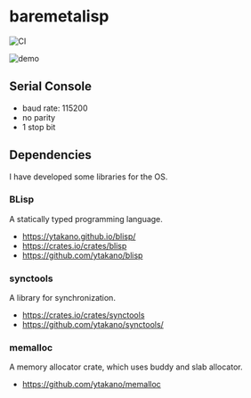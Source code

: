 # baremetalisp

![CI](https://github.com/ytakano/baremetalisp/workflows/CI/badge.svg)

![demo](https://raw.githubusercontent.com/ytakano/baremetalisp/master/misc/gif/baremetalisp_demo.gif)


## Serial Console

- baud rate: 115200
- no parity
- 1 stop bit

## Dependencies

I have developed some libraries for the OS.

### BLisp

A statically typed programming language.

- https://ytakano.github.io/blisp/
- https://crates.io/crates/blisp
- https://github.com/ytakano/blisp

### synctools

A library for synchronization.

- https://crates.io/crates/synctools
- https://github.com/ytakano/synctools/

### memalloc

A memory allocator crate, which uses buddy and slab allocator.

- https://github.com/ytakano/memalloc
